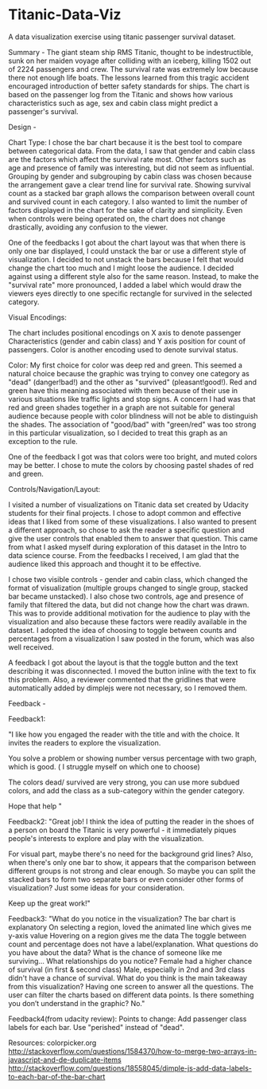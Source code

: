 # Titanic-Data-Viz
A data visualization exercise using titanic passenger survival dataset.

Summary -
The giant steam ship RMS Titanic, thought to be indestructible,
sunk on her maiden voyage after colliding with an iceberg,
killing 1502 out of 2224 passengers and crew. The survival rate was
extremely low because there not enough life boats. The lessons learned
from this tragic accident encouraged introduction of better safety
standards for ships. The chart is based on the passenger log
from the Titanic and shows how various characteristics such as age,
sex and cabin class might predict a passenger's survival.

Design -

Chart Type:
I chose the bar chart because it is the best tool to compare between
categorical data. From the data, I saw that gender and cabin class are the factors
which affect the survival rate most. Other factors such as age and presence of
family was interesting, but did not seem as influential. Grouping by gender and subgrouping by cabin
class was chosen because the arrangement gave a clear trend line for survival rate.
Showing survival count as a stacked bar graph allows the comparison between overall
count and survived count in each category. I also wanted to limit the number of
factors displayed in the chart for the sake of clarity and simplicity. Even when controls were
being operated on, the chart does not change drastically, avoiding any confusion to the
viewer.

One of the feedbacks I got about the chart layout was that when there is only one
bar displayed, I could unstack the bar or use a different style of visualization.
I decided to not unstack the bars because I felt that would change the chart too much
and I might loose the audience. I decided against using a different style also for
the same reason. Instead, to make the "survival rate" more pronounced, I
added a label which would draw the viewers eyes directly to one specific rectangle
 for survived in the selected category.

Visual Encodings:

The chart includes positional encodings on X axis to denote passenger Characteristics
(gender and cabin class) and Y axis position for count of passengers. Color is
another encoding used to denote survival status.

Color:
My first choice for color was deep red and green. This seemed a natural choice because
the graphic was trying to convey one category as "dead" (danger!bad!) and the other
as "survived" (pleasant!good!). Red and green have this meaning associated with
them because of their use in various situations like traffic lights and stop signs.
A concern I had was that red and green shades together in a graph are not
suitable for general audience because people with color blindness will not be
able to distinguish the shades. The association of "good/bad" with "green/red"
was too strong in this particular visualization, so I decided to treat this graph
as an exception to the rule.

One of the feedback I got was that colors were too bright, and muted colors may be better.
I chose to mute the colors by choosing pastel shades of red and green.

Controls/Navigation/Layout:

I visited a number of visualizations on Titanic data set created by Udacity students
for their final projects. I chose to adopt common and effective ideas that I liked from some of these
visualizations. I also wanted to present a different approach, so chose to ask
the reader a specific question and give the user controls that enabled them
to answer that question. This came from what I asked myself during exploration
of this dataset in the Intro to data science course. From the feedbacks I received,
I am glad that the audience liked this approach and thought it to be effective.

I chose two visible controls - gender and cabin class, which changed the format
of visualization (multiple groups changed to single group, stacked bar became
unstacked). I also chose two controls, age and presence of family that
filtered the data, but did not change how the chart was drawn. This was to
provide additional motivation for the audience to play with the visualization
and also because these factors were readily available in the dataset. I adopted the idea
of choosing to toggle between counts and percentages from a visualization I
saw posted in the forum, which was also well received.

A feedback I got about the layout is that the toggle button and the text
describing it was disconnected. I moved the button inline with the text to fix this
problem. Also, a reviewer commented that the gridlines that were automatically
added by dimplejs were not necessary, so I removed them.

Feedback -

Feedback1:

"I like how you engaged the reader with the title and with the choice.
It invites the readers to explore the visualization.

You solve a problem or showing number versus percentage with two graph,
which is good. ( I struggle myself on which one to choose)

The colors dead/ survived are very strong, you can use more subdued colors,
and add the class as a sub-category within the gender category.

Hope that help
"

Feedback2:
"Great job! I think the idea of putting the reader in the shoes of a person
on board the Titanic is very powerful - it immediately piques people's
interests to explore and play with the visualization.

For visual part, maybe there's no need for the background grid lines?
Also, when there's only one bar to show, it appears that the comparison
between different groups is not strong and clear enough.
So maybe you can split the stacked bars to form two separate bars
or even consider other forms of visualization?
Just some ideas for your consideration.

Keep up the great work!"

Feedback3:
"What do you notice in the visualization?
  The bar chart is explanatory
  On selecting a region, loved the animated line which gives me y-axis value
  Hovering on a region gives me the data
  The toggle between count and percentage does not have a label/explanation.
What questions do you have about the data?
  What is the chance of someone like me surviving...
What relationships do you notice?
  Female had a higher chance of survival (in first & second class)
  Male, especially in 2nd and 3rd class didn't have a chance of survival.
What do you think is the main takeaway from this visualization?
  Having one screen to answer all the questions.
  The user can filter the charts based on different data points.
Is there something you don’t understand in the graphic?
  No."

Feedback4(from udacity review):
Points to change: Add passenger class labels for each bar.
Use "perished" instead of "dead".

Resources:
colorpicker.org
http://stackoverflow.com/questions/1584370/how-to-merge-two-arrays-in-javascript-and-de-duplicate-items
http://stackoverflow.com/questions/18558045/dimple-js-add-data-labels-to-each-bar-of-the-bar-chart
